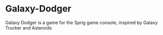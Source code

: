 # Galaxy-Dodger
Galaxy Dodger is a game for the Sprig game console, inspired by Galaxy Trucker and Asteroids